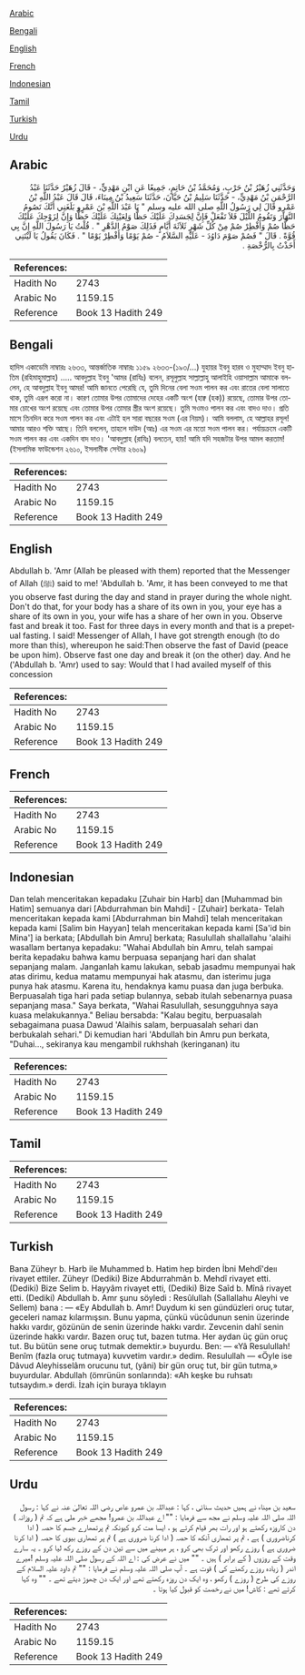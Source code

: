 [Arabic](#arabic)

[Bengali](#bengali)

[English](#english)

[French](#french)

[Indonesian](#indonesian)

[Tamil](#tamil)

[Turkish](#turkish)

[Urdu](#urdu)

## Arabic


<div dir="rtl" lang="ar" style={{fontSize:'larger',backgroundColor:'#f8f9fa',padding:20}}>
وَحَدَّثَنِي زُهَيْرُ بْنُ حَرْبٍ، وَمُحَمَّدُ بْنُ حَاتِمٍ، جَمِيعًا عَنِ ابْنِ مَهْدِيٍّ، - قَالَ زُهَيْرٌ حَدَّثَنَا عَبْدُ الرَّحْمَنِ بْنُ مَهْدِيٍّ، - حَدَّثَنَا سَلِيمُ بْنُ حَيَّانَ، حَدَّثَنَا سَعِيدُ بْنُ مِينَاءَ، قَالَ قَالَ عَبْدُ اللَّهِ بْنُ عَمْرٍو قَالَ لِي رَسُولُ اللَّهِ صلى الله عليه وسلم ‏"‏ يَا عَبْدَ اللَّهِ بْنَ عَمْرٍو بَلَغَنِي أَنَّكَ تَصُومُ النَّهَارَ وَتَقُومُ اللَّيْلَ فَلاَ تَفْعَلْ فَإِنَّ لِجَسَدِكَ عَلَيْكَ حَظًّا وَلِعَيْنِكَ عَلَيْكَ حَظًّا وَإِنَّ لِزَوْجِكَ عَلَيْكَ حَظًّا صُمْ وَأَفْطِرْ صُمْ مِنْ كُلِّ شَهْرٍ ثَلاَثَةَ أَيَّامٍ فَذَلِكَ صَوْمُ الدَّهْرِ ‏"‏ ‏.‏ قُلْتُ يَا رَسُولَ اللَّهِ إِنَّ بِي قُوَّةً ‏.‏ قَالَ ‏"‏ فَصُمْ صَوْمَ دَاوُدَ - عَلَيْهِ السَّلاَمُ - صُمْ يَوْمًا وَأَفْطِرْ يَوْمًا ‏"‏ ‏.‏ فَكَانَ يَقُولُ يَا لَيْتَنِي أَخَذْتُ بِالرُّخْصَةِ ‏.‏
</div>
<div style={{backgroundColor:'#f8f9fa',padding:20, marginBottom: 10}}><table> <thead> <tr> <th>References:</th> <th></th> </tr> </thead> <tbody><tr><td>Hadith No</td><td>2743</td></tr><tr><td>Arabic No</td><td>1159.15</td></tr><tr><td>Reference</td><td>Book 13 Hadith 249</td></tr></tbody></table></div>

## Bengali


<div dir="ltr" lang="bn" style={{fontSize:'larger',backgroundColor:'#f8f9fa',padding:20}}>
হাদিস একাডেমি নাম্বারঃ ২৬৩৩, আন্তর্জাতিক নাম্বারঃ ১১৫৯ ২৬৩৩-(১৯৩/...) যুহায়র ইবনু হারব ও মুহাম্মাদ ইবনু হাতিম (রহিমাহুমাল্লাহ) ..... আবদুল্লাহ ইবনু 'আমর (রাযিঃ) বলেন, রসূলুল্লাহ সাল্লাল্লাহু আলাইহি ওয়াসাল্লাম আমাকে বললেন, হে আবদুল্লাহ ইবনু আমর! আমি জানতে পেরেছি যে, তুমি দিনের বেলা সওম পালন কর এবং রাতের বেলা সালাতে থাক, তুমি এরূপ করো না। কারণ তোমার উপর তোমাদের দেহের একটি অংশ (হাক্ব (হক)) রয়েছে, তোমার উপর তোমার চোখের অংশ রয়েছে এবং তোমার উপর তোমার স্ত্রীর অংশ রয়েছে। তুমি সওমও পালন কর এবং বাদও দাও। প্রতি মাসে তিনদিন করে সওম পালন কর এবং এটাই হল সারা বছরের সওম (এর নিয়ম)। আমি বললাম, হে আল্লাহর রসূল! আমার আরও শক্তি আছে। তিনি বললেন, তাহলে দাউদ (আঃ) এর সওম এর মতো সওম পালন কর। পর্যায়ক্রমে একটি সওম পালন কর এবং একদিন বাদ দাও। 'আবদুল্লাহ (রাযিঃ) বলতেন, হায়! আমি যদি সহজটার উপর আমল করতাম! (ইসলামিক ফাউন্ডেশন ২৬১০, ইসলামীক সেন্টার ২৬০৯)
</div>
<div style={{backgroundColor:'#f8f9fa',padding:20, marginBottom: 10}}><table> <thead> <tr> <th>References:</th> <th></th> </tr> </thead> <tbody><tr><td>Hadith No</td><td>2743</td></tr><tr><td>Arabic No</td><td>1159.15</td></tr><tr><td>Reference</td><td>Book 13 Hadith 249</td></tr></tbody></table></div>

## English


<div dir="ltr" lang="en" style={{fontSize:'larger',backgroundColor:'#f8f9fa',padding:20}}>
Abdullah b. 'Amr (Allah be pleased with them) reported that the Messenger of Allah (ﷺ) said to me! 'Abdullah b. 'Amr, it has been conveyed to me that you observe fast during the day and stand in prayer during the whole night. Don't do that, for your body has a share of its own in you, your eye has a share of its own in you, your wife has a share of her own in you. Observe fast and break it too. Fast for three days in every month and that is a prepetual fasting. I said! Messenger of Allah, I have got strength enough (to do more than this), whereupon he said:Then observe the fast of David (peace be upon him). Observe fast one day and break it (on the other) day. And he ('Abdullah b. 'Amr) used to say: Would that I had availed myself of this concession
</div>
<div style={{backgroundColor:'#f8f9fa',padding:20, marginBottom: 10}}><table> <thead> <tr> <th>References:</th> <th></th> </tr> </thead> <tbody><tr><td>Hadith No</td><td>2743</td></tr><tr><td>Arabic No</td><td>1159.15</td></tr><tr><td>Reference</td><td>Book 13 Hadith 249</td></tr></tbody></table></div>

## French


<div dir="ltr" lang="fr" style={{fontSize:'larger',backgroundColor:'#f8f9fa',padding:20}}>

</div>
<div style={{backgroundColor:'#f8f9fa',padding:20, marginBottom: 10}}><table> <thead> <tr> <th>References:</th> <th></th> </tr> </thead> <tbody><tr><td>Hadith No</td><td>2743</td></tr><tr><td>Arabic No</td><td>1159.15</td></tr><tr><td>Reference</td><td>Book 13 Hadith 249</td></tr></tbody></table></div>

## Indonesian


<div dir="ltr" lang="id" style={{fontSize:'larger',backgroundColor:'#f8f9fa',padding:20}}>
Dan telah menceritakan kepadaku [Zuhair bin Harb] dan [Muhammad bin Hatim] semuanya dari [Abdurrahman bin Mahdi] - [Zuhair] berkata- Telah menceritakan kepada kami [Abdurrahman bin Mahdi] telah menceritakan kepada kami [Salim bin Hayyan] telah menceritakan kepada kami [Sa'id bin Mina'] ia berkata; [Abdullah bin Amru] berkata; Rasulullah shallallahu 'alaihi wasallam bertanya kepadaku: "Wahai Abdullah bin Amru, telah sampai berita kepadaku bahwa kamu berpuasa sepanjang hari dan shalat sepanjang malam. Janganlah kamu lakukan, sebab jasadmu mempunyai hak atas dirimu, kedua matamu mempunyai hak atasmu, dan isterimu juga punya hak atasmu. Karena itu, hendaknya kamu puasa dan juga berbuka. Berpuasalah tiga hari pada setiap bulannya, sebab itulah sebenarnya puasa sepanjang masa." Saya berkata, "Wahai Rasulullah, sesungguhnya saya kuasa melakukannya." Beliau bersabda: "Kalau begitu, berpuasalah sebagaimana puasa Dawud 'Alaihis salam, berpuasalah sehari dan berbukalah sehari." Di kemudian hari 'Abdullah bin Amru pun berkata, "Duhai…, sekiranya kau mengambil rukhshah (keringanan) itu
</div>
<div style={{backgroundColor:'#f8f9fa',padding:20, marginBottom: 10}}><table> <thead> <tr> <th>References:</th> <th></th> </tr> </thead> <tbody><tr><td>Hadith No</td><td>2743</td></tr><tr><td>Arabic No</td><td>1159.15</td></tr><tr><td>Reference</td><td>Book 13 Hadith 249</td></tr></tbody></table></div>

## Tamil


<div dir="ltr" lang="ta" style={{fontSize:'larger',backgroundColor:'#f8f9fa',padding:20}}>

</div>
<div style={{backgroundColor:'#f8f9fa',padding:20, marginBottom: 10}}><table> <thead> <tr> <th>References:</th> <th></th> </tr> </thead> <tbody><tr><td>Hadith No</td><td>2743</td></tr><tr><td>Arabic No</td><td>1159.15</td></tr><tr><td>Reference</td><td>Book 13 Hadith 249</td></tr></tbody></table></div>

## Turkish


<div dir="ltr" lang="tr" style={{fontSize:'larger',backgroundColor:'#f8f9fa',padding:20}}>
Bana Züheyr b. Harb ile Muhammed b. Hatim hep birden İbni Mehdî'deıı rivayet ettiler. Züheyr (Dediki) Bize Abdurrahmân b. Mehdî rivayet etti. (Dediki) Bize Selim b. Hayyâm rivayet etti, (Dediki) Bize Saîd b. Mînâ rivayet etti. (Dediki) Abdullah b. Amr şunu söyledi : Resûlullah (Sallallahu Aleyhi ve Sellem) bana : — «Ey Abdullah b. Amr! Duydum ki sen gündüzleri oruç tutar, geceleri namaz kılarmışsın. Bunu yapma, çünkü vücûdunun senin üzerinde hakkı vardır, gözünün de senin üzerinde hakkı vardır. Zevcenin dahî senin üzerinde hakkı vardır. Bazen oruç tut, bazen tutma. Her aydan üç gün oruç tut. Bu bütün sene oruç tutmak demektir.» buyurdu. Ben: — «Yâ Resulullah! Benîm (fazla oruç tutmaya) kuvvetim vardır.» dedim. Resulullah — «Öyle ise Dâvud Aleyhisselâm orucunu tut, (yâni) bir gün oruç tut, bir gün tutma,» buyurdular. Abdullah (ömrünün sonlarında): «Ah keşke bu ruhsatı tutsaydım.» derdi. İzah için buraya tıklayın
</div>
<div style={{backgroundColor:'#f8f9fa',padding:20, marginBottom: 10}}><table> <thead> <tr> <th>References:</th> <th></th> </tr> </thead> <tbody><tr><td>Hadith No</td><td>2743</td></tr><tr><td>Arabic No</td><td>1159.15</td></tr><tr><td>Reference</td><td>Book 13 Hadith 249</td></tr></tbody></table></div>

## Urdu


<div dir="rtl" lang="ur" style={{fontSize:'larger',backgroundColor:'#f8f9fa',padding:20}}>
سعید بن میناء نے ہمیں حدیث سنائی ، کہا : عبداللہ بن عمرو عاص رضی اللہ تعالیٰ عنہ نے کہا : رسول اللہ صلی اللہ علیہ وسلم نے مجھ سے فرمایا : "" اے عبداللہ بن عمرو! مجھے خبر ملی ہے کہ تم ( روزانہ ) دن کاروزہ رکھتے ہو اور رات بھر قیام کرتے ہو ، ایسا مت کرو کیونکہ تم پرتمھارے جسم کا حصہ ( ادا کرناضروری ) ہے ، تم پر تمھاری آنکھ کا حصہ ( ادا کرنا ضروری ہے ) تم پر تمھاری بیوی کا حصہ ( ادا کرنا ضروری ہے ) روزے رکھو اور ترک بھی کرو ، ہر مہینے میں سے تین دن کے روزے رکھ لیا کرو ۔ یہ سارے وقت کے روزوں ( کے برابر ) ہیں ۔ "" میں نے عرض کی : اے اللہ کے رسول صلی اللہ علیہ وسلم !میرے اندر ( زیادہ روزے رکھنے کی ) قوت ہے ۔ آپ صلی اللہ علیہ وسلم نے فرمایا : "" تم داود علیہ السلام کے روزے کی طرح ( روزے ) رکھو ، وہ ایک دن روزہ رکھتے تھے اور ایک دن چھوڑ دیتے تھے ۔ "" وہ کہا کرتے تھے : کاش! میں نے رخصت کو قبول کیا ہوتا ۔
</div>
<div style={{backgroundColor:'#f8f9fa',padding:20, marginBottom: 10}}><table> <thead> <tr> <th>References:</th> <th></th> </tr> </thead> <tbody><tr><td>Hadith No</td><td>2743</td></tr><tr><td>Arabic No</td><td>1159.15</td></tr><tr><td>Reference</td><td>Book 13 Hadith 249</td></tr></tbody></table></div>